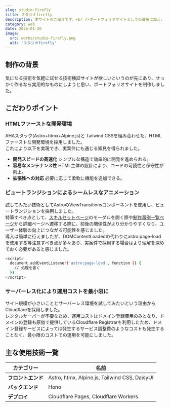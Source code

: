 ```yaml
---
slug: studio-firefly
title: スタジオfirefly
description: 本サイトのご紹介です。<br />ポートフォリオサイトとしての運用に加え、気になる技術を試す技術検証サイトとしても活用しています。<br />今後はmicroCMSを採用し、技術ブログの開設を企てています。
category: web
date: 2025-01-26
image:
  src: works/studio-firefly.png
  alt: 'スタジオfirefly'
---
```


## 制作の背景

気になる技術を気軽に試せる技術検証サイトが欲しいというのが先にあり、せっかく作るなら実用的なものにしようと思い、ポートフォリオサイトを制作しました。

## こだわりポイント

### HTMLファーストな開発環境

AHAスタック(Astro+htmx+Alpine.js)と Tailwind CSSを組み合わせた、HTMLファーストな開発環境を採用しました。<br/>
これにより以下を実現でき、実案件にも通じる知見を得られました。

- **開発スピードの高速化**
  シンプルな構造で効率的に開発を進められる。
- **容易なメンテナンス性**
  HTML主体の設計により、コードの可読性と保守性が向上。
- **拡張性への対応**
  必要に応じて柔軟に機能を追加できる。

### ビュートランジションによるシームレスなアニメーション

試してみたい技術としてAstroのViewTransitionsコンポーネントを使用し、ビュートランジションを採用しました。<br/>
特筆すべき点として、[スキルセットページ](/skill/)のモーダルを開く際や[制作事例一覧ページ](/works/)から詳細ページへ遷移する際に、前後の関係性がより分かりやすくなり、ユーザー体験の向上につながる可能性を感じました。<br/>
導入は簡単に行えましたが、DOMContentLoadedの代わりにastro:page-loadを使用する等注意すべき点が多々あり、実案件で採用する場合はより理解を深めておく必要があると感じました。

```bash
<script>
  document.addEventListener('astro:page-load', function () {
    // 処理を書く
  })
</script>
```

### サーバーレス化により運用コストを最小限に

サイト規模が小さいこととサーバーレス環境を試してみたいという理由からCloudflareを採用しました。  
レンタルサーバーが不要なため、運用コストはドメイン登録費用のみとなり、ドメインの登録も原価で提供しているCloudflare Registrarを利用したため、ドメイン登録サービスによっては発生するサービス調整費のようなコストも発生することなく、最小限のコストでの運用を可能にしました。

## 主な使用技術一覧

| **カテゴリー**     | **名前**                                      |
| ------------------ | --------------------------------------------- |
| **フロントエンド** | Astro, htmx, Alpine.js, Tailwind CSS, DaisyUI |
| **バックエンド**   | Hono                                          |
| **デプロイ**       | Cloudflare Pages, Cloudflare Workers          |
